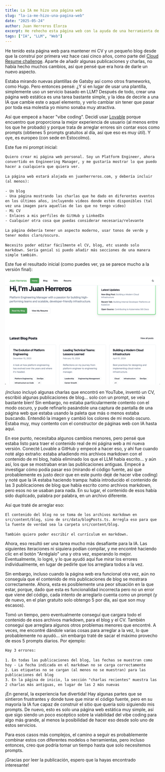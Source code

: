 ```yaml
---
title: La IA me hizo una página web
slug: "la-ia-me-hizo-una-pagina-web"
date: "2025-05-24"
author: Juan Herreros Elorza
excerpt: He rehecho esta página web con la ayuda de una herramienta de IA
tags: ["IA", "LLM", "Web"]
---
```


He tenido esta página web para mantener mi CV y un pequeño blog desde que la construí por primera vez hace casi cinco años, como parte del [Cloud Resume challenge](https://juanherreros.com/blog/the-cloud-resume-challenge). Aparte de añadir algunas publicaciones y charlas, no había hecho muchos cambios, así que pensé que era hora de darle un nuevo aspecto.

Estaba mirando nuevas plantillas de Gatsby así como otros frameworks, como Hugo. Pero entonces pensé: ¿Y si en lugar de usar una plantilla, simplemente uso un servicio basado en LLM? Después de todo, crear una página web estática es una tarea bastante simple, y la idea de decirle a una IA que cambie este o aquel elemento, y verlo cambiar sin tener que pasar por toda esa molestia yo mismo sonaba muy atractiva.

Así que empecé a hacer "vibe coding". Decidí usar [Lovable](https://lovable.dev/) porque encuentro que proporciona la mejor experiencia de usuario (al menos entre los que he probado) y porque trata de arreglar errores sin contar esos como prompts (obtienes 5 prompts gratuitos al día, así que eso es muy útil). Y oye, es europeo (con sede en Estocolmo).

Este fue mi prompt inicial:

```
Quiero crear mi página web personal. Soy un Platform Engineer, ahora convertido en Engineering Manager, y me gustaría mostrar lo que puedo hacer a cualquiera que quiera ver.

La página web estará alojada en juanherreros.com, y debería incluir (al menos):

- Un blog
- Una página mostrando las charlas que he dado en diferentes eventos en los últimos años, incluyendo videos donde estén disponibles (tal vez una imagen para aquellas de las que no tengo video)
- Mi CV
- Enlaces a mis perfiles de GitHub y LinkedIn
- Cualquier otra cosa que puedas considerar necesaria/relevante

La página debería tener un aspecto moderno, usar tonos de verde y tener modos claro/oscuro.

Necesito poder editar fácilmente el CV, blog, etc usando solo markdown. Sería genial si puedo añadir más secciones de una manera simple también.
```

Este fue el resultado inicial (como puedes ver, ya se parece mucho a la versión final):

![New web](/new-web.png)

¡Incluso incluyó algunas charlas que encontró en YouTube, inventó un CV, escribió algunas publicaciones de blog... solo con un prompt, se veía bastante bien! Sin embargo, no estaba particularmente contento con el modo oscuro, y pude refinarlo pasándole una captura de pantalla de una página web que estaba usando la paleta que más o menos estaba buscando. Entendió la imagen y cambió los colores de mi modo oscuro. Estaba muy, muy contento con el constructor de páginas web con IA hasta aquí.

En ese punto, necesitaba algunos cambios menores, pero pensé que estaba listo para traer el contenido real de mi página web a mi nueva versión. Conecté Lovable a GitHub y empecé a hacer eso, y ahí fue cuando noté algo extraño: estaba añadiendo mis archivos markdown con el contenido de mi blog, había eliminado los que el LLM había escrito... y aún así, los que se mostraban eran las publicaciones antiguas. Empecé a investigar cómo podía pasar eso (mirando el código fuente, así que probablemente es justo decir que en este punto dejé de hacer vibe coding) y noté que la IA estaba haciendo trampa: había introducido el contenido de las 3 publicaciones de blog que había escrito como archivos markdown, pero esos no se usaban para nada. En su lugar, el contenido de esos había sido duplicado, palabra por palabra, en un archivo diferente.

Así que traté de arreglar eso:

```
El contenido del blog no se toma de los archivos markdown en src/content/blog, sino de src/data/blogPosts.ts. Arregla eso para que la fuente de verdad sea la carpeta src/content/blog.

También quiero poder escribir el currículum en markdown.
```

Ahora, eso resultó ser una tarea mucho más desafiante para la IA. Las siguientes iteraciones ni siquiera podían compilar, y me encontré haciendo clic en el botón "Arréglalo" una y otra vez, esperando lo mejor. Eventualmente, lo logré, y lo que ayudó aquí fue mirar los errores individualmente, en lugar de pedirle que los arreglara todos a la vez.

Sin embargo, incluso cuando la página web era funcional otra vez, aún no conseguía que el contenido de mis publicaciones de blog se mostrara correctamente. Ahora, esta es posiblemente una peor situación en la que estar, porque, dado que esta es funcionalidad incorrecta pero no un error que viene del código, cada intento de arreglarlo cuenta como un prompt (y de nuevo, en el plan gratuito solo obtengo 5 por día, así que son muy escasos).

Tomó un tiempo, pero eventualmente conseguí que cargara todo el contenido de esos archivos markdown, para el blog y el CV. También conseguí que arreglara algunos otros problemas menores que encontré. A veces, me encontré dándole varias cosas para arreglar a la vez, lo que probablemente no ayudó... sin embargo traté de sacar el máximo provecho de esos 5 prompts diarios. Por ejemplo:

```
Hay 3 errores:

1. En todas las publicaciones del blog, las fechas se muestran como hoy - La fecha indicada en el markdown no se carga correctamente
2. Las etiquetas no se cargan (al menos no se muestran) para las publicaciones del blog
3. En la página de inicio, la sección "charlas recientes" muestra las 2 charlas más antiguas, en lugar de las 2 más nuevas
```

¡En general, la experiencia fue divertida! Hay algunas partes que se sintieron frustrantes y donde tuve que mirar el código fuente, pero en su mayoría la IA fue capaz de construir el sitio que quería solo siguiendo mis prompts. De nuevo, esto es solo una página web estática muy simple, así que sigo siendo un poco escéptico sobre la viabilidad del vibe coding para algo más grande, al menos la posibilidad de hacer eso desde solo uno de estos servicios.

Para esos casos más complejos, el camino a seguir es probablemente combinar estos con diferentes modelos o herramientas, pero incluso entonces, creo que podría tomar un tiempo hasta que solo necesitemos prompts.

¡Gracias por leer la publicación, espero que la hayas encontrado interesante!
